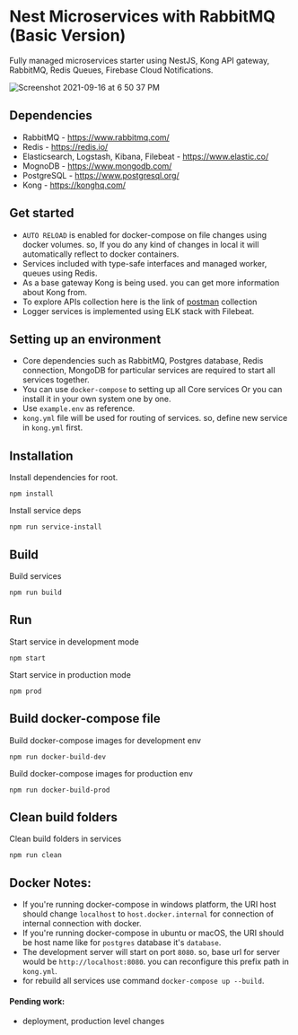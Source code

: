 # Nest Microservices with RabbitMQ (Basic Version)
Fully managed microservices starter using NestJS, Kong API gateway, RabbitMQ, Redis Queues, Firebase Cloud Notifications.

![Screenshot 2021-09-16 at 6 50 37 PM](https://user-images.githubusercontent.com/23061515/133619746-5598d4b6-e5eb-481e-b916-04bf56dce49c.png)


## Dependencies
- RabbitMQ - https://www.rabbitmq.com/
- Redis - https://redis.io/
- Elasticsearch, Logstash, Kibana, Filebeat - https://www.elastic.co/
- MognoDB - https://www.mongodb.com/
- PostgreSQL - https://www.postgresql.org/
- Kong - https://konghq.com/

## Get started
- `AUTO RELOAD` is enabled for docker-compose on file changes using docker volumes. so, If you do any kind of changes in local it will automatically reflect to docker containers.
- Services included with type-safe interfaces and managed worker, queues using Redis.
- As a base gateway Kong is being used. you can get more information about Kong from.
- To explore APIs collection here is the link of [postman](https://www.getpostman.com/collections/d1dccb090ce55fe39f0a) collection
- Logger services is implemented using ELK stack with Filebeat.

## Setting up an environment
- Core dependencies such as RabbitMQ, Postgres database, Redis connection, MongoDB for particular services are required to start all services together.
- You can use `docker-compose` to setting up all Core services Or you can install it in your own system one by one.
- Use `example.env` as reference.
- `kong.yml` file will be used for routing of services. so, define new service in `kong.yml` first.

## Installation

Install dependencies for root.
```
npm install
```

Install service deps
```
npm run service-install
```

## Build

Build services
```
npm run build
```

## Run

Start service in development mode
```
npm start
```

Start service in production mode
```
npm prod
```

## Build docker-compose file

Build docker-compose images for development env
```
npm run docker-build-dev
```

Build docker-compose images for production env
```
npm run docker-build-prod
```

## Clean build folders

Clean build folders in services
```
npm run clean
```
## Docker Notes:
- If you're running docker-compose in windows platform, the URI host should change `localhost` to `host.docker.internal` for connection of internal connection with docker.
- If you're running docker-compose in ubuntu or macOS, the URI should be host name like for `postgres` database it's `database`.
- The development server will start on port `8080`. so, base url for server would be `http://localhost:8080`. you can reconfigure this prefix path in `kong.yml`.
- for rebuild all services use command `docker-compose up --build`.  

#### Pending work: 
- deployment, production level changes






